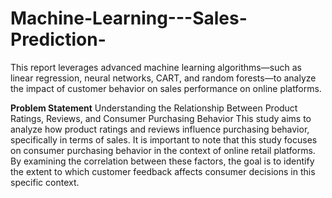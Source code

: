 # Machine-Learning---Sales-Prediction-
This report leverages advanced machine learning algorithms—such as linear regression, neural networks, CART, and random forests—to analyze the impact of customer behavior 
on sales performance on online platforms. 

**Problem Statement**
Understanding the Relationship Between Product Ratings, Reviews, and Consumer Purchasing 
Behavior
This study aims to analyze how product ratings and reviews influence purchasing behavior, specifically 
in terms of sales. It is important to note that this study focuses on consumer purchasing 
behavior in the context of online retail platforms. By examining the correlation between these factors, 
the goal is to identify the extent to which customer feedback affects consumer decisions in this specific 
context.
